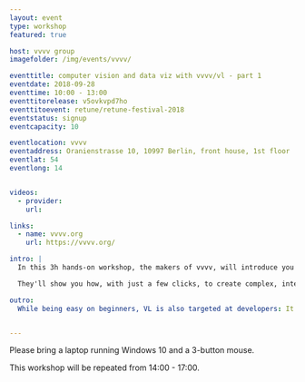 ```yaml
---
layout: event
type: workshop
featured: true

host: vvvv group
imagefolder: /img/events/vvvv/

eventtitle: computer vision and data viz with vvvv/vl - part 1
eventdate: 2018-09-28
eventtime: 10:00 - 13:00
eventtitorelease: v5ovkvpd7ho
eventtitoevent: retune/retune-festival-2018
eventstatus: signup
eventcapacity: 10

eventlocation: vvvv
eventaddress: Oranienstrasse 10, 10997 Berlin, front house, 1st floor
eventlat: 54
eventlong: 14


videos:
  - provider:
    url:

links:
  - name: vvvv.org
    url: https://vvvv.org/

intro: |
  In this 3h hands-on workshop, the makers of vvvv, will introduce you to their new visual programming language VL, which they've been working on for the past years. It is targeted at artists, designers and programmers who prefer a more visual approach to programming. 

  They'll show you how, with just a few clicks, to create complex, interactive graphics and save snapshots as a .pdf without writing a single line of code. Or how to achieve advanced computer-vision tasks, like face-tracking, again within just a few minutes of using VL. 

outro:
  While being easy on beginners, VL is also targeted at developers: It essentially combines the advantages of dataflow and object-oriented programming in one visual environment. It builds to the .NET intermediate language and supports features like classes, generics, delegates, async tasks and more. Being compatible with .NET also means that it allows to access any thirdparty .NET library in a drag-and-drop fashion. VL is still in an technology-preview stage at this point and they're looking forward to participants feedback.


---
```


Please bring a laptop running Windows 10 and a 3-button mouse.

This workshop will be repeated from 14:00 - 17:00.
